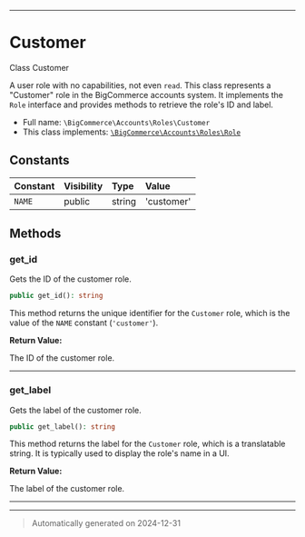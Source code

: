 ***

# Customer

Class Customer

A user role with no capabilities, not even `read`. This class represents a "Customer" role
in the BigCommerce accounts system. It implements the `Role` interface and provides
methods to retrieve the role's ID and label.

* Full name: `\BigCommerce\Accounts\Roles\Customer`
* This class implements:
[`\BigCommerce\Accounts\Roles\Role`](./classes/BigCommerce/Accounts/Roles/Role.md)


## Constants

| Constant | Visibility | Type | Value |
|:---------|:-----------|:-----|:------|
|`NAME`|public|string|&#039;customer&#039;|


## Methods


### get_id

Gets the ID of the customer role.

```php
public get_id(): string
```

This method returns the unique identifier for the `Customer` role, which is the
value of the `NAME` constant (`'customer'`).







**Return Value:**

The ID of the customer role.




***

### get_label

Gets the label of the customer role.

```php
public get_label(): string
```

This method returns the label for the `Customer` role, which is a translatable string.
It is typically used to display the role's name in a UI.







**Return Value:**

The label of the customer role.




***


***
> Automatically generated on 2024-12-31

